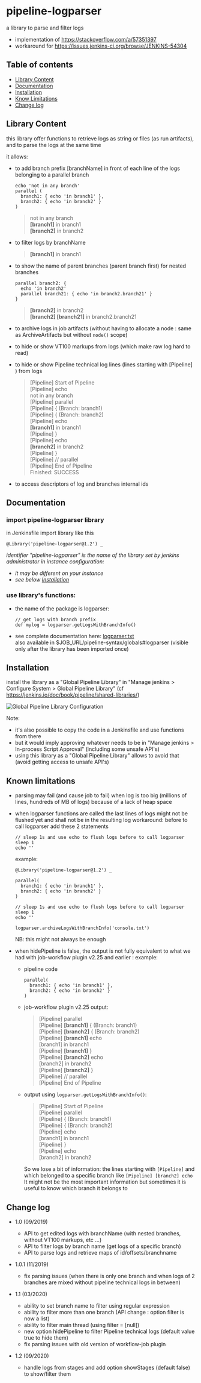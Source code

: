 # pipeline-logparser
a library to parse and filter logs
  * implementation of https://stackoverflow.com/a/57351397
  * workaround for https://issues.jenkins-ci.org/browse/JENKINS-54304

## Table of contents
- [Library Content](#content)
- [Documentation](#documentation)
- [Installation](#installation)
- [Know Limitations](#limitations)
- [Change log](#changelog)


## Library Content <a name="content"></a>
this library offer functions to retrieve logs as string or files (as run artifacts), and to parse the logs at the same time  
  
it allows:
- to add branch prefix [branchName] in front of each line of the logs belonging to a parallel branch
  ```
  echo 'not in any branch'
  parallel (
    branch1: { echo 'in branch1' },
    branch2: { echo 'in branch2' }
  )
  ```
  > not in any branch  
  > **[branch1]** in branch1  
  > **[branch2]** in branch2

- to filter logs by branchName

  > **[branch1]** in branch1

- to show the name of parent branches (parent branch first) for nested branches
  ```
  parallel branch2: {
    echo 'in branch2'
    parallel branch21: { echo 'in branch2.branch21' }
  }
  ```
  > **[branch2]** in branch2  
  > **[branch2] [branch21]** in branch2.branch21

- to archive logs in job artifacts (without having to allocate a node : same as ArchiveArtifacts but without `node()` scope)

- to hide or show VT100 markups from logs (which make raw log hard to read)

- to hide or show Pipeline technical log lines (lines starting with [Pipeline] ) from logs
  > [Pipeline] Start of Pipeline  
  > [Pipeline] echo  
  > not in any branch  
  > [Pipeline] parallel  
  > [Pipeline] { (Branch: branch1)  
  > [Pipeline] { (Branch: branch2)  
  > [Pipeline] echo  
  > **[branch1]** in branch1  
  > [Pipeline] }  
  > [Pipeline] echo  
  > **[branch2]** in branch2  
  > [Pipeline] }  
  > [Pipeline] // parallel  
  > [Pipeline] End of Pipeline  
  > Finished: SUCCESS  

- to access descriptors of log and branches internal ids


## Documentation <a name="documentation"></a>

### import pipeline-logparser library
in Jenkinsfile import library like this
```
@Library('pipeline-logparser@1.2') _
```
_identifier "pipeline-logparser" is the name of the library set by jenkins administrator in instance configuration:_
* _it may be different on your instance_
* _see below [Installation](#installation)_

### use library's functions:

- the name of the package is logparser:
  ```
  // get logs with branch prefix
  def mylog = logparser.getLogsWithBranchInfo()
  ```

- see complete documentation here: [logparser.txt](https://htmlpreview.github.io/?https://github.com/gdemengin/pipeline-logparser/blob/1.2/vars/logparser.txt)  
also available in $JOB_URL/pipeline-syntax/globals#logparser (visible only after the library has been imported once)


## Installation <a name="installation"></a>

install the library as a "Global Pipeline Library" in "Manage jenkins > Configure System > Global Pipeline Library" (cf https://jenkins.io/doc/book/pipeline/shared-libraries/)

![Global Pipeline Library Configuration](images/gpl-config.png)

Note:
  * it's also possible to copy the code in a Jenkinsfile and use functions from there
  * but it would imply approving whatever needs to be in "Manage jenkins > In-process Script Approval" (including some unsafe API's)
  * using this library as a "Global Pipeline Library" allows to avoid that (avoid getting access to unsafe API's)


## Known limitations <a name="limitations"></a>

* parsing may fail (and cause job to fail) when log is too big (millions of lines, hundreds of MB of logs) because of a lack of heap space

* when logparser functions are called the last lines of logs might not be flushed yet and shall not be in the resulting log
  workaround: before to call logparser add these 2 statements
  ```
  // sleep 1s and use echo to flush logs before to call logparser
  sleep 1
  echo ''
  ```
  example:  
  ```
  @Library('pipeline-logparser@1.2') _

  parallel(
    branch1: { echo 'in branch1' },
    branch2: { echo 'in branch2' }
  )

  // sleep 1s and use echo to flush logs before to call logparser
  sleep 1
  echo ''

  logparser.archiveLogsWithBranchInfo('console.txt')
  ```
  NB: this might not always be enough

* when hidePipeline is false, the output is not fully equivalent to what we had with job-workflow plugin v2.25 and earlier :
  example:  
  * pipeline code

    ```
    parallel(
      branch1: { echo 'in branch1' },
      branch2: { echo 'in branch2' }
    )
    ```
  * job-workflow plugin v2.25 output:

    > [Pipeline] parallel  
    > [Pipeline] **[branch1]** { (Branch: branch1)  
    > [Pipeline] **[branch2]** { (Branch: branch2)  
    > [Pipeline] **[branch1]** echo  
    > [branch1] in branch1  
    > [Pipeline] **[branch1]** }  
    > [Pipeline] **[branch2]** echo  
    > [branch2] in branch2  
    > [Pipeline] **[branch2]** }  
    > [Pipeline] // parallel  
    > [Pipeline] End of Pipeline

  * output using `logparser.getLogsWithBranchInfo()`:

    > [Pipeline] Start of Pipeline  
    > [Pipeline] parallel  
    > [Pipeline] { (Branch: branch1)  
    > [Pipeline] { (Branch: branch2)  
    > [Pipeline] echo  
    > [branch1] in branch1  
    > [Pipeline] }  
    > [Pipeline] echo  
    > [branch2] in branch2  
      
    So we lose a bit of information: the lines starting with `[Pipeline]` and which belonged to a specific branch like `[Pipeline] [branch2] echo`  
    It might not be the most important information but sometimes it is useful to know which branch it belongs to

## Change log <a name="changelog"></a>

* 1.0 (09/2019)
  - API to get edited logs with branchName (with nested branches, without VT100 markups, etc ...)
  - API to filter logs by branch name (get logs of a specific branch)
  - API to parse logs and retrieve maps of id/offsets/branchname

* 1.0.1 (11/2019)
  - fix parsing issues (when there is only one branch and when logs of 2 branches are mixed without pipeline technical logs in between)

* 1.1 (03/2020)
  - ability to set branch name to filter using regular expression
  - ability to filter more than one branch (API change : option filter is now a list)
  - ability to filter main thread (using filter = [null])
  - new option hidePipeline to filter Pipeline technical logs (default value true to hide them)
  - fix parsing issues with old version of workflow-job plugin

* 1.2 (09/2020)
  - handle logs from stages and add option showStages (default false) to show/filter them
